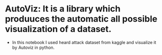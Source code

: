 # AutoViz: It is a library which produuces the automatic all possible visualization of a dataset.
* In this notebook I used heard attack dataset from kaggle and visualize it by Autoviz in python.
